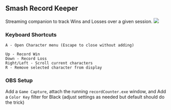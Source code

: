 ## Smash Record Keeper
Streaming companion to track Wins and Losses over a given session.
![](https://i.imgur.com/FvJAlmM.gif)

### Keyboard Shortcuts
```
A - Open Character menu (Escape to close without adding)

Up - Record Win
Down - Record Loss
Right/Left - Scroll current characters
R - Remove selected character from display
``` 

### OBS Setup
Add a `Game Capture`, attach the running `recordCounter.exe` window, and Add a `Color Key` filter for Black (adjust settings as needed but default should do the trick)
